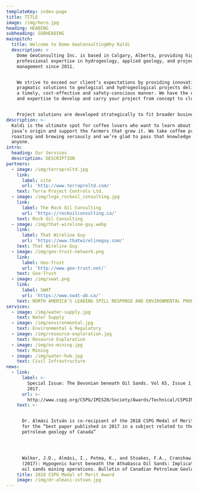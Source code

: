 ```yaml
---
templateKey: index-page
title: TITLE
image: /img/hero.jpg
heading: HEADING
subheading: SUBHEADING
mainpitch:
  title: Welcome to Dome GeoConsultingWhy Kaldi
  description: >
    Dome GeoConsulting Inc. is based in Calgary, Alberta, providing high-level
    professional expertise in hydrogeology, applied geology, and project
    management since 2011.


    We strive to exceed our client‘s expectations by providing innovative and
    pragmatic solutions to geological and hydrogeological projects delivered in
    a timely, cost-effective and safety-conscious manner. We have the experience
    and expertise to develop and carry your project from concept to closure.


    Project solutions are developed strategically to fit broader business goals.
description: >-
  Kaldi is the ultimate spot for coffee lovers who want to learn about their
  java’s origin and support the farmers that grew it. We take coffee production,
  roasting and brewing seriously and we’re glad to pass that knowledge to
  anyone.
intro:
  heading: Our Services
  description: DESCRIPTION
partners:
  - image: /img/terraproltd.jpg
    link:
      label: site
      url: 'http://www.terraproltd.com/'
    text: Terra Project Controls Ltd.
  - image: /img/logo_rockoil_consulting.jpg
    link:
      label: The Rock Oil Consulting
      url: 'https://rockoilconsulting.ca/'
    text: Rock Oil Consulting
  - image: /img/that-wireline-guy.webp
    link:
      label: That Wireline Guy
      url: 'https://www.thatwirelineguy.com/'
    text: That Wireline Guy
  - image: /img/geo-trust-network.png
    link:
      label: Geo-Trust
      url: 'http://www.geo-trust.net/'
    text: Geo-Trust
  - image: /img/swat.png
    link:
      label: SWAT
      url: 'https://www.swat-ab.ca/'
    text: NORTH AMERICA’S LEADING SPILL RESPONSE AND ENVIRONMENTAL PROFESSIONALS
services:
  - image: /img/water-supply.jpg
    text: Water Supply
  - image: /img/environmental.jpg
    text: Environmental & Regulatory
  - image: /img/resource-exploration.jpg
    text: Resource Exploration
  - image: /img/os-mining.jpg
    text: Mining
  - image: /img/water-hub.jpg
    text: Civil Infrastructure
news:
  - link:
      label: >-
        Special Issue: The Devonian beneath Oil Sands. Vol 65, Issue 1, March
        2017.
      url: >-
        http://www.cspg.org/CSPG/IMIS20/Society/Awards/Technical/CSPGIMIS20/Members/Awards/Technical_Awards.aspx?hkey=5330fd76-7dfe-4295-a0d2-d9c88e9d01e5
    text: >-


      Dr. Almási István is co-recipient of the 2018 CSPG Medal of Merit Award,
      for the “best paper published in 2017 in a subject related to the
      petroleum geology of Canada”




      Walker, J.D., Almási, I., Potma, K., and Stoakes, F.A., Cranshaw, J.C.,
      (2017): Hypogenic karst beneath the Athabasca Oil Sands: Implications for
      oil sands mining operations. Bulletin of Canadian Petroleum Geology.
    title: 2018 CSPG Medal of Merit Award
    image: /img/dr-almasi-istvan.jpg
---
```


